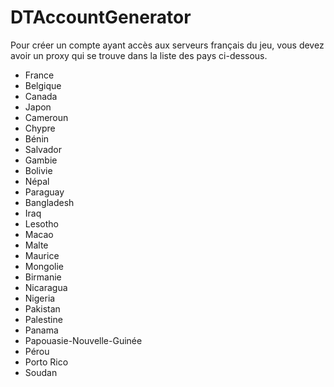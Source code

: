 # DTAccountGenerator
Pour créer un compte ayant accès aux serveurs français du jeu, vous 
devez avoir un proxy qui se trouve dans la liste des pays ci-dessous.

- France
- Belgique
- Canada
- Japon
- Cameroun
- Chypre
- Bénin
- Salvador
- Gambie
- Bolivie
- Népal
- Paraguay
- Bangladesh
- Iraq
- Lesotho
- Macao
- Malte
- Maurice
- Mongolie
- Birmanie
- Nicaragua
- Nigeria
- Pakistan
- Palestine
- Panama
- Papouasie-Nouvelle-Guinée
- Pérou
- Porto Rico
- Soudan
